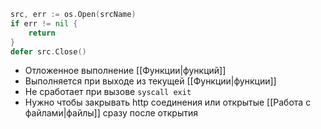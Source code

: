 ``` go
src, err := os.Open(srcName)
if err != nil {
	return
}
defer src.Close()
```
- Отложенное выполнение [[Функции|функций]]
- Выполняется при выходе из текущей [[Функции|функции]]
- Не сработает при вызове `syscall exit`
- Нужно чтобы закрывать http соединения или открытые [[Работа с файлами|файлы]] сразу после открытия